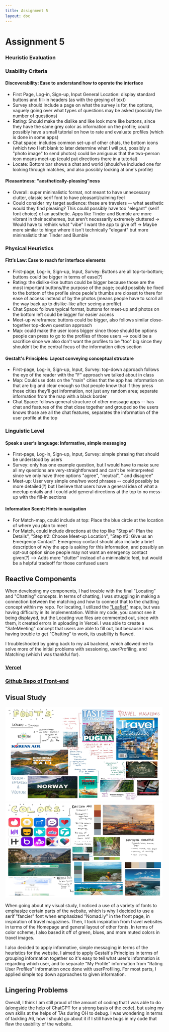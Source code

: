 ```yaml
---
title: Assignment 5
layout: doc
---
```


# Assignment 5

### Heuristic Evaluation

### Usability Criteria
#### Discoverability: Ease to understand how to operate the interface
- First Page, Log-in, Sign-up, Input General Location: display standard buttons and fill-in headers (as with the greying of text) 
- Survey should include a page on what the survey is for, the options, vaguely going over what types of questions may be asked (possibly the number of questions)
- Rating: Should make the dislike and like look more like buttons, since they have the same grey color as information on the profile; could possibly have a small tutorial on how to rate and evaluate profiles (which is done in some apps)
- Chat space: includes common set-up of other chats, the bottom icons (which two I left blank to later determine what I will put, possibly a "photo image" to send photos) could be amiguous that the two-person icon means meet-up (could put directions there in a tutorial)
- Locate: Bottom bar shows a chat and world (should've included one for looking through matches, and also possibly looking at one's profile)


#### Pleasantness: "aesthetically-pleasing"ness
- Overall: super minimalistic format, not meant to have unnecessary clutter, classic serif font to have pleasant/calming feel
- Could consider my target audience: these are travelers -- what aesthetic would they find pleasing? This could possibly have too "elegant" (serif font choice) of an aesthetic. Apps like Tinder and Bumble are more vibrant in their scehemes, but aren't necessarily extremely cluttered -> Would have to rethink what "vibe" I want the app to give off -> Maybe more similar to hinge where it isn't technically "elegant" but more minimalistic than Tinder and Bumble

### Physical Heuristics
#### Fitt’s Law: Ease to reach for interface elements
- First-page, Log-in, Sign-up, Input, Survey: Buttons are all top-to-bottom; buttons could be bigger in terms of ease(?)
- Rating: the dislike-like button could be bigger because those are the most important buttons/the purpose of the page; could possibly be fixed to the bottom of the profile since peole's thumbs are closest to there for ease of access instead of by the photos (means people have to scroll all the way back up to dislike-like after seeing a profile)
- Chat Space: follows typical format, buttons for meet-up and photos on the bottom left could be bigger for easier access
- Meet-up wireframes: buttons could be bigger, also follows similar close-together top-down question approach
- Map: could make the user icons bigger since those should be options people can press to go to the profiles of those users --> could be a sacrifice since we also don't want the profiles to be "too" big since they shouldn't be the central focus of the information cities section
#### Gestalt's Principles: Layout conveying conceptual structure
- First-page, Log-in, Sign-up, Input, Survey: top-down approach follows the eye of the reader with the "F" approach we talked about in class
- Map: Could use dots on the "main" cities that the app has information on that are big and clear enough so that people know that if they press those cities they'll get information, not just any random area; separate information from the map with a black border
- Chat Space: follows general structure of other message apps -- has chat and features of the chat close together and grouped so the users knows those are all the chat features, separates the information of the user profile at the top

### Linguistic Level
#### Speak a user’s language: Informative, simple messaging
- First-page, Log-in, Sign-up, Input, Survey: simple phrasing that should be understood by users
- Survey: only has one example question, but I would have to make sure all my questions are very-straightforward and can't be reinterpreted since we only have three options "agree", "neutral", " and disagree"
- Meet-up: User very simple one/two word phrases -- could possibly be more detailed(?) but I believe that users have a general idea of what a meetup entails and I could add general directions at the top to no mess-up with the fill-in sections

#### Information Scent: Hints in navigation
- For Match-map, could include at top: Place the blue circle at the location of where you plan to meet
- For Match, could include directions at the top like "Step #1: Plan the Details", "Step #2: Choose Meet-up Location", "Step #3: Give us an Emergency Contact". Emergency contact should also include a brief description of why the app is asking for this information, and possibly an opt-out option since people may not want an emergency contact given(?) --> Adds more "clutter" instead of a minimalistic feel, but would be a helpful tradeoff for those confused users

## Reactive Components
When developing my components, I had trouble with the final "Locating" and "Chatting" concepts. In terms of chatting, I was struggling in making a connection between the matching and how to connect that to the chatting concept within my repo. For locating, I utilized the ["Leaflet"](https://leafletjs.com/) maps, but was having difficulty in its implementation. Within my code, you cannot see it being displayed, but the Locating vue files are commented out, since with them, it created errors in uploading in Vercel. I was able to create a "SafeMeeting" concept that users are able to fill out, but because I was having trouble to get "Chatting" to work, its usability is flawed.

I troubleshooted by going back to my a4 backend, which allowed me to solve more of the initial problems with sessioning, userProfiling, and Matching (which I was thankful for).

### [Vercel](https://frontend-starter-1obhodtc7-heathers-projects-1dcdd1b4.vercel.app)

### [Github Repo of Front-end](https://github.com/heather-parkk/frontend-starter)

## Visual Study
<img src="./images/A5_Visual_Study-1.jpg" alt="alt text" width="500" height="300">

<img src="./images/A5_Visual_Study-2.jpg" alt="alt text" width="500" height="300">

When going about my visual study, I noticed a use of a variety of fonts to emphasize certain parts of the website, which is why I decided to use a serif "fancier" font when emphasized "Nomad.ly" in the front page, in inspiration of travel magazines. Then, I took inspiration from travel websites in terms of the Homepage and general layout of other fonts. In terms of color scheme, I also based it off of green, blues, and more muted colors in travel images.

I also decided to apply informative, simple messaging in terms of the heuristics for the website. I aimed to apply Gestalt's Principles in terms of grouping information together so it's easy to tell what user's information is regarding which user, and to separate "My Profile" information from "Rating User Profiles" information once done with userProfiling. For most parts, I applied simple top down approaches to given information. 

## Lingering Problems
Overall, I think I am still proud of the amount of coding that I was able to do (alongside the help of ChatGPT for a strong basis of the code), but using my own skills at the helps of TAs during OH to debug. I was wondering in terms of tackling A6, how I should go about it if I still have bugs in my code that flaw the usability of the website.